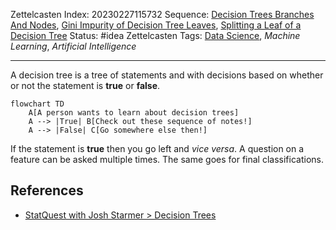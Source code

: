 Zettelcasten Index: 20230227115732
Sequence: [Decision Trees Branches And Nodes](Decision%20Trees%20Branches%20And%20Nodes.md), [Gini Impurity of Decision Tree Leaves](Gini%20Impurity%20of%20Decision%20Tree%20Leaves.md), [Splitting a Leaf of a Decision Tree](Splitting%20a%20Leaf%20of%20a%20Decision%20Tree.md)
Status: #idea
Zettelcasten Tags: [Data Science](../map-of-content/Data%20Science.md), *Machine Learning*, *Artificial Intelligence*

---

A decision tree is a tree of statements and with decisions based on whether or not the statement is **true** or **false**.

````mermaid
flowchart TD
    A[A person wants to learn about decision trees]
    A --> |True| B[Check out these sequence of notes!]
    A --> |False| C[Go somewhere else then!]
````

If the statement is **true** then you go left and *vice versa*. A question on a feature can be asked multiple times. The same goes for final classifications.

## References

* [StatQuest with Josh Starmer > Decision Trees](../references/StatQuest%20with%20Josh%20Starmer.md#decision-trees)
